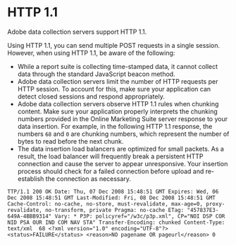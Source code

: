# HTTP 1.1

Adobe data collection servers support HTTP 1.1.

Using HTTP 1.1, you can send multiple POST requests in a single session. However, when using HTTP 1.1, be aware of the following:

-   While a report suite is collecting time-stamped data, it cannot collect data through the standard JavaScript beacon method.
-   Adobe data collection servers limit the number of HTTP requests per HTTP session. To account for this, make sure your application can detect closed sessions and respond appropriately.
-   Adobe data collection servers observe HTTP 1.1 rules when chunking content. Make sure your application properly interprets the chunking numbers provided in the Online Marketing Suite server response to your data insertion. For example, in the following HTTP 1.1 response, the numbers `68` and `0` are chunking numbers, which represent the number of bytes to read before the next chunk.
-   The data insertion load balancers are optimized for small packets. As a result, the load balancer will frequently break a persistent HTTP connection and cause the server to appear unresponsive. Your insertion process should check for a failed connection before upload and re-establish the connection as necessary.


```
TTP/1.1 200 OK Date: Thu, 07 Dec 2008 15:48:51 GMT Expires: Wed, 06 Dec 2008 15:48:51 GMT Last-Modified: Fri, 08 Dec 2008 15:48:51 GMT Cache-Control: no-cache, no-store, must-revalidate, max-age=0, proxy-revalidate, no-transform, private Pragma: no-cache ETag: "457837E3-649A-4BBB9314" Vary: * P3P: policyref="/w3c/p3p.xml", CP="NOI DSP COR NID PSA OUR IND COM NAV STA" Transfer-Encoding: chunked Content-Type: text/xml  68 <?xml version="1.0" encoding="UTF-8"?> <status>FAILURE</status> <reason>NO pagename OR pageurl</reason> 0 
```

